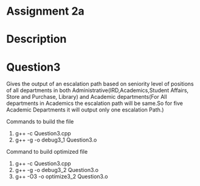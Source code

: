 # Assignment 2a
# Description
# Question3
Gives the output of an escalation path based on seniority level of positions of all departments in both Administrative(IRD,Academics,Student Affairs, Store and Purchase, Library) and Academic departments(For All departments in Academics the escalation path will be same.So for five Academic Departments it will output only one escalation Path.)

Commands to build the file
1)  g++ -c Question3.cpp
2) 	g++ -g -o debug3_1 Question3.o

Command to build optimized file
1)  g++ -c Question3.cpp
2) 	g++ -g -o debug3_2 Question3.o
3) 	g++ -O3 -o optimize3_2 Question3.o
